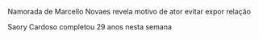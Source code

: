 Namorada de Marcello Novaes revela motivo de ator evitar expor relação

Saory Cardoso completou 29 anos nesta semana
